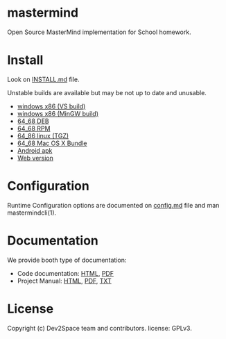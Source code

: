 # mastermind

Open Source MasterMind implementation for School homework.

# Install

Look on [INSTALL.md](INSTALL.md) file.

Unstable builds are available but may be not up to date and unusable.
- [windows x86 (VS build)](http://lejenome.me/tests/MasterMind-msvc.exe)
- [windows x86 (MinGW build)](http://lejenome.me/tests/MasterMind-mingw.exe)
- [64_68 DEB](http://lejenome.me/tests/MasterMind.deb)
- [64_68 RPM](http://lejenome.me/tests/MasterMind.rpm)
- [64_86 linux (TGZ)](http://lejenome.me/tests/MasterMind.tar.gz)
- [64_68 Mac OS X Bundle](http://lejenome.me/tests/MasterMind.dmg)
- [Android apk](http://lejenome.me/tests/MasterMind.apk)
- [Web version](http://lejenome.me/tests/mastermindsdl.html)

# Configuration

Runtime Configuration options are documented on [config.md](doc/config.md) file
and man mastermindcli(1).

# Documentation

We provide booth type of documentation:
- Code documentation: [HTML](http://lejenome.me/tests/MasterMind-html),
  [PDF](http://lejenome.me/tests/MasterMind.pdf)
- Project Manual: [HTML](http://lejenome.me/tests/manual-mastermind), [PDF](http://lejenome.me/tests/manual-mastermind.pdf), [TXT](http://lejenome.me/tests/manual-mastermind.txt)

# License

Copyright (c) Dev2Space team and contributors. license: GPLv3.

